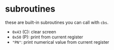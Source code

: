 # subroutines

these are built-in subroutines you can call with `cbs`.

- `0x43` (C): clear screen
- `0x50` (P): print from current register
- `"PN"`: print numerical value from current register
